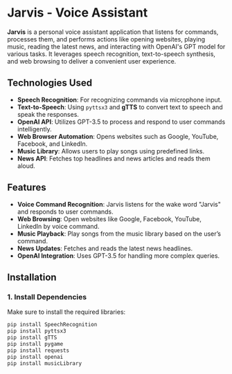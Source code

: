 # **Jarvis - Voice Assistant**

**Jarvis** is a personal voice assistant application that listens for commands, processes them, and performs actions like opening websites, playing music, reading the latest news, and interacting with OpenAI's GPT model for various tasks. It leverages speech recognition, text-to-speech synthesis, and web browsing to deliver a convenient user experience.

## **Technologies Used**

- **Speech Recognition**: For recognizing commands via microphone input.
- **Text-to-Speech**: Using `pyttsx3` and **gTTS** to convert text to speech and speak the responses.
- **OpenAI API**: Utilizes GPT-3.5 to process and respond to user commands intelligently.
- **Web Browser Automation**: Opens websites such as Google, YouTube, Facebook, and LinkedIn.
- **Music Library**: Allows users to play songs using predefined links.
- **News API**: Fetches top headlines and news articles and reads them aloud.

## **Features**

- **Voice Command Recognition**: Jarvis listens for the wake word "Jarvis" and responds to user commands.
- **Web Browsing**: Open websites like Google, Facebook, YouTube, LinkedIn by voice command.
- **Music Playback**: Play songs from the music library based on the user’s command.
- **News Updates**: Fetches and reads the latest news headlines.
- **OpenAI Integration**: Uses GPT-3.5 for handling more complex queries.

## **Installation**

### 1. Install Dependencies

Make sure to install the required libraries:

```bash
pip install SpeechRecognition
pip install pyttsx3
pip install gTTS
pip install pygame
pip install requests
pip install openai
pip install musicLibrary

